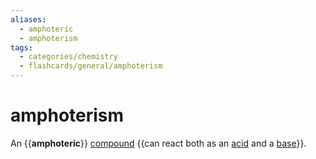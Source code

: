 ```yaml
---
aliases:
  - amphoteric
  - amphoterism
tags:
  - categories/chemistry
  - flashcards/general/amphoterism
---
```


# amphoterism

An {{__amphoteric__}} [compound](chemical%20compound.md) {{can react both as an [acid](acid.md) and a [base](base%20(chemistry).md)}}. <!--SR:!2023-10-20,141,290!2023-11-08,155,290-->
